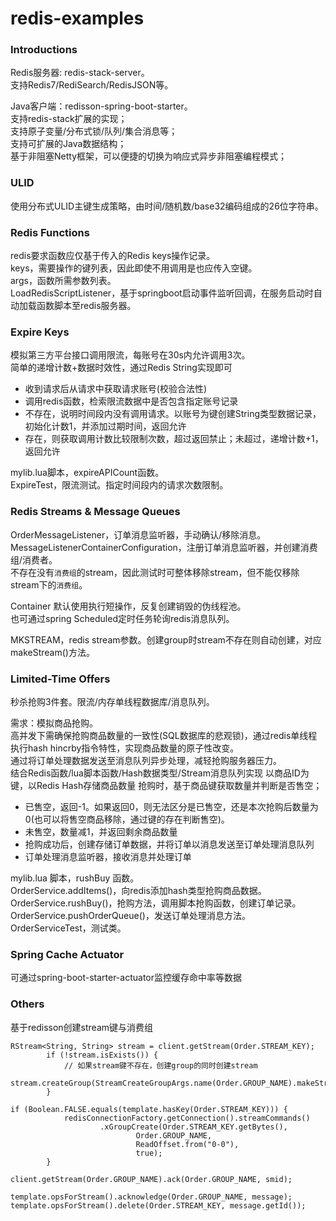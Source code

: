 # redis-examples

### Introductions
Redis服务器: redis-stack-server。  
支持Redis7/RediSearch/RedisJSON等。

Java客户端：redisson-spring-boot-starter。   
支持redis-stack扩展的实现；  
支持原子变量/分布式锁/队列/集合消息等；  
支持可扩展的Java数据结构；  
基于非阻塞Netty框架，可以便捷的切换为响应式异步非阻塞编程模式；  

### ULID
使用分布式ULID主键生成策略，由时间/随机数/base32编码组成的26位字符串。

### Redis Functions
redis要求函数应仅基于传入的Redis keys操作记录。   
keys，需要操作的键列表，因此即使不用调用是也应传入空键。  
args，函数所需参数列表。  
LoadRedisScriptListener，基于springboot启动事件监听回调，在服务启动时自动加载函数脚本至redis服务器。

### Expire Keys
模拟第三方平台接口调用限流，每账号在30s内允许调用3次。  
简单的递增计数+数据时效性，通过Redis String实现即可
- 收到请求后从请求中获取请求账号(校验合法性)
- 调用redis函数，检索限流数据中是否包含指定账号记录
- 不存在，说明时间段内没有调用请求。以账号为键创建String类型数据记录，初始化计数1，并添加过期时间，返回允许
- 存在，则获取调用计数比较限制次数，超过返回禁止；未超过，递增计数+1，返回允许

mylib.lua脚本，expireAPICount函数。  
ExpireTest，限流测试。指定时间段内的请求次数限制。

### Redis Streams & Message Queues
OrderMessageListener，订单消息监听器，手动确认/移除消息。  
MessageListenerContainerConfiguration，注册订单消息监听器，并创建消费组/消费者。   
不存在没有`消费组`的stream，因此测试时可整体移除stream，但不能仅移除stream下的`消费组`。  

Container 默认使用执行短操作，反复创建销毁的伪线程池。  
也可通过spring Scheduled定时任务轮询redis消息队列。  

MKSTREAM，redis stream参数。创建group时stream不存在则自动创建，对应makeStream()方法。

### Limited-Time Offers
秒杀抢购3件套。限流/内存单线程数据库/消息队列。

需求：模拟商品抢购。  
高并发下需确保抢购商品数量的一致性(SQL数据库的悲观锁)，通过redis单线程执行hash hincrby指令特性，实现商品数量的原子性改变。  
通过将订单处理数据发送至消息队列异步处理，减轻抢购服务器压力。  
结合Redis函数/lua脚本函数/Hash数据类型/Stream消息队列实现
以商品ID为键，以Redis Hash存储商品数量
抢购时，基于商品键获取数量并判断是否售空；
- 已售空，返回-1。如果返回0，则无法区分是已售空，还是本次抢购后数量为0(也可以将售空商品移除，通过键的存在判断售空)。
- 未售空，数量减1，并返回剩余商品数量
- 抢购成功后，创建存储订单数据，并将订单以消息发送至订单处理消息队列
- 订单处理消息监听器，接收消息并处理订单

mylib.lua 脚本，rushBuy 函数。  
OrderService.addItems()，向redis添加hash类型抢购商品数据。   
OrderService.rushBuy()，抢购方法，调用脚本抢购函数，创建订单记录。  
OrderService.pushOrderQueue()，发送订单处理消息方法。  
OrderServiceTest，测试类。  

### Spring Cache Actuator
可通过spring-boot-starter-actuator监控缓存命中率等数据

### Others
基于redisson创建stream键与消费组
```shell
RStream<String, String> stream = client.getStream(Order.STREAM_KEY);
        if (!stream.isExists()) {
            // 如果stream键不存在，创建group的同时创建stream
            stream.createGroup(StreamCreateGroupArgs.name(Order.GROUP_NAME).makeStream());
        }
```

```shell
if (Boolean.FALSE.equals(template.hasKey(Order.STREAM_KEY))) {
            redisConnectionFactory.getConnection().streamCommands()
                    .xGroupCreate(Order.STREAM_KEY.getBytes(),
                            Order.GROUP_NAME,
                            ReadOffset.from("0-0"),
                            true);
        }
```

```shell
client.getStream(Order.GROUP_NAME).ack(Order.GROUP_NAME, smid);
```

```shell
template.opsForStream().acknowledge(Order.GROUP_NAME, message);
template.opsForStream().delete(Order.STREAM_KEY, message.getId());
```